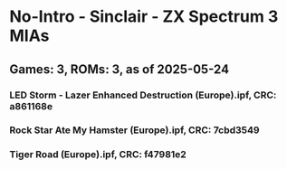 # No-Intro - Sinclair - ZX Spectrum 3 MIAs
## Games: 3, ROMs: 3, as of 2025-05-24

### LED Storm - Lazer Enhanced Destruction (Europe).ipf, CRC: a861168e
### Rock Star Ate My Hamster (Europe).ipf, CRC: 7cbd3549
### Tiger Road (Europe).ipf, CRC: f47981e2
